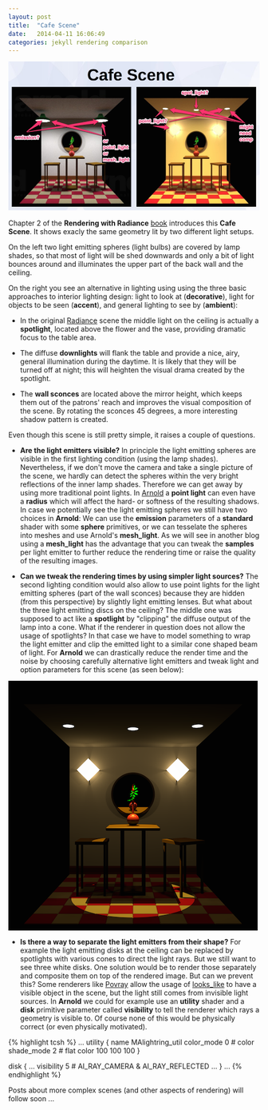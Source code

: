 ```yaml
---
layout: post
title:  "Cafe Scene"
date:   2014-04-11 16:06:49
categories: jekyll rendering comparison
---
```


<img src="/assets/cafe_scene.png" alt="Simple room" width="964"
class="img-thumbnail"/>

Chapter 2 of the __Rendering with Radiance__ [book][book] introduces
this __Cafe Scene__. It shows exacly the same geometry lit by two
different light setups.

On the left two light emitting spheres (light bulbs) are covered by
lamp shades, so that most of light will be shed downwards and only a
bit of light bounces around and illuminates the upper part of the back
wall and the ceiling.

On the right you see an alternative in lighting using using the three
basic approaches to interior lighting design: light to look at
(__decorative__), light for objects to be seen (__accent__), and
general lighting to see by (__ambient__):

* In the original [Radiance][radiance] scene the middle light on the
  ceiling is actually a __spotlight__, located above the flower and
  the vase, providing dramatic focus to the table area.

* The diffuse __downlights__ will flank the table and provide a nice,
  airy, general illumination during the daytime. It is likely that
  they will be turned off at night; this will heighten the visual
  drama created by the spotlight.

* The __wall sconces__ are located above the mirror height, which
  keeps them out of the patrons' reach and improves the visual
  composition of the scene. By rotating the sconces 45 degrees, a more
  interesting shadow pattern is created.

Even though this scene is still pretty simple, it raises a couple of
questions.

* __Are the light emitters visible?__ In principle the light emitting
  spheres are visible in the first lighting condition (using the lamp
  shades). Nevertheless, if we don't move the camera and take a single
  picture of the scene, we hardly can detect the spheres within the
  very bright reflections of the inner lamp shades. Therefore we can
  get away by using more traditional point lights. In [Arnold][arnold]
  a __point light__ can even have a __radius__ which will affect the
  hard- or softness of the resulting shadows. In case we potentially
  see the light emitting spheres we still have two choices in
  __Arnold__: We can use the __emission__ parameters of a __standard__
  shader with some __sphere__ primitives, or we can tesselate the
  spheres into meshes and use Arnold's __mesh_light__. As we will see
  in another blog using a __mesh_light__ has the advantage that you
  can tweak the __samples__ per light emitter to further reduce the
  rendering time or raise the quality of the resulting images.

* __Can we tweak the rendering times by using simpler light sources?__
  The second lighting condition would also allow to use point lights
  for the light emitting spheres (part of the wall sconces) because
  they are hidden (from this perspective) by slightly light emitting
  lenses. But what about the three light emitting discs on the
  ceiling? The middle one was supposed to act like a __spotlight__ by
  "clipping" the diffuse output of the lamp into a cone. What if the
  renderer in question does not allow the usage of spotlights? In that
  case we have to model something to wrap the light emitter and clip
  the emitted light to a similar cone shaped beam of light. For
  __Arnold__ we can drastically reduce the render time and the noise
  by choosing carefully alternative light emitters and tweak light and
  option parameters for this scene (as seen below):

<p class="text-center"><img
src="/assets/cafe_scene_arnold_lights2.png" alt="Simple room"
width="500" align="middle" class="img-thumbnail"/></p>

* __Is there a way to separate the light emitters from their shape?__
  For example the light emitting disks at the ceiling can be replaced
  by spotlights with various cones to direct the light rays. But we
  still want to see three white disks. One solution would be to render
  those separately and composite them on top of the rendered
  image. But can we prevent this? Some renderers like [Povray][povray]
  allow the usage of [looks_like][looks_like] to have a visible object
  in the scene, but the light still comes from invisible light
  sources. In __Arnold__ we could for example use an __utility__
  shader and a __disk__ primitive parameter called __visibility__ to
  tell the renderer which rays a geometry is visible to. Of course
  none of this would be physically correct (or even physically
  motivated).

{% highlight tcsh %}
...
utility
{
 name MAlightring_util
 color_mode 0 # color
 shade_mode 2 # flat
 color 100 100 100
}

disk
{
...
 visibility 5 # AI_RAY_CAMERA & AI_RAY_REFLECTED
...
}
...
{% endhighlight %}

Posts about more complex scenes (and other aspects of rendering) will
follow soon ...

[radiance]:   http://radsite.lbl.gov/radiance
[book]:       http://radsite.lbl.gov/radiance/book/index.html
[arnold]:     http://www.solidangle.com
[povray]:     http://www.povray.org
[looks_like]: http://www.povray.org/documentation/view/3.6.1/315/